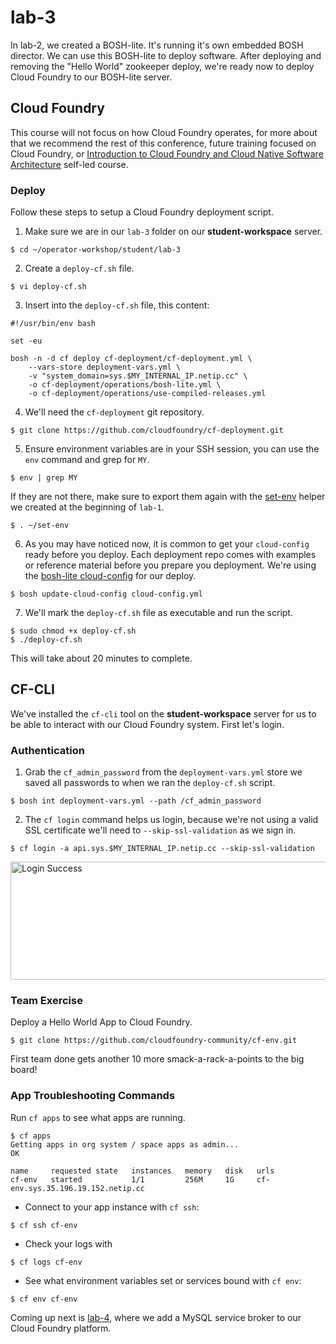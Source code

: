 # lab-3

In lab-2, we created a BOSH-lite.  It's running it's own embedded BOSH director.
We can use this BOSH-lite to deploy software.  After deploying and removing the
"Hello World" zookeeper deploy, we're ready now to deploy Cloud Foundry to our
BOSH-lite server.

## Cloud Foundry

This course will not focus on how Cloud Foundry operates, for more about that we
recommend the rest of this conference, future training focused on Cloud Foundry,
or [Introduction to Cloud Foundry and Cloud Native Software Architecture][mooc]
self-led course.

### Deploy

Follow these steps to setup a Cloud Foundry deployment script.

1. Make sure we are in our `lab-3` folder on our **student-workspace** server.

```
$ cd ~/operator-workshop/student/lab-3
```

2. Create a `deploy-cf.sh` file.

```
$ vi deploy-cf.sh
```

3. Insert into the `deploy-cf.sh` file, this content:

```
#!/usr/bin/env bash

set -eu

bosh -n -d cf deploy cf-deployment/cf-deployment.yml \
    --vars-store deployment-vars.yml \
    -v "system_domain=sys.$MY_INTERNAL_IP.netip.cc" \
    -o cf-deployment/operations/bosh-lite.yml \
    -o cf-deployment/operations/use-compiled-releases.yml
```

4. We'll need the `cf-deployment` git repository.

```
$ git clone https://github.com/cloudfoundry/cf-deployment.git
```

5. Ensure environment variables are in your SSH session, you can use the `env`
command and grep for `MY`.

```
$ env | grep MY
```

If they are not there, make sure to export them again with the
[set-env][set-env] helper we created at the beginning of `lab-1`.

```
$ . ~/set-env
```

6. As you may have noticed now, it is common to get your `cloud-config` ready
before you deploy.  Each deployment repo comes with examples or reference
material before you prepare you deployment.  We're using the
[bosh-lite cloud-config][cf-cc] for our deploy.


```
$ bosh update-cloud-config cloud-config.yml
```

7. We'll mark the `deploy-cf.sh` file as executable and run the script.

```
$ sudo chmod +x deploy-cf.sh
$ ./deploy-cf.sh
```

This will take about 20 minutes to complete.

## CF-CLI

We've installed the `cf-cli` tool on the **student-workspace** server for us to
be able to interact with our Cloud Foundry system.  First let's login.

### Authentication

1. Grab the `cf_admin_password` from the `deployment-vars.yml` store we saved
all passwords to when we ran the `deploy-cf.sh` script.

```
$ bosh int deployment-vars.yml --path /cf_admin_password
```

2. The `cf login` command helps us login, because we're not using a valid SSL
certificate we'll need to `--skip-ssl-validation` as we sign in.

```
$ cf login -a api.sys.$MY_INTERNAL_IP.netip.cc --skip-ssl-validation
```

<img src="https://github.com/starkandwayne/operator-workshop/raw/master/images/login-success.png" width="769" height="189" title="Login Success">

### Team Exercise

Deploy a Hello World App to Cloud Foundry.

```
$ git clone https://github.com/cloudfoundry-community/cf-env.git
```

First team done gets another 10 more smack-a-rack-a-points to the big board!

### App Troubleshooting Commands

Run `cf apps` to see what apps are running.

```
$ cf apps
Getting apps in org system / space apps as admin...
OK

name     requested state   instances   memory   disk   urls
cf-env   started           1/1         256M     1G     cf-env.sys.35.196.19.152.netip.cc
```

* Connect to your app instance with `cf ssh`:

```
$ cf ssh cf-env
```

* Check your logs with

```
$ cf logs cf-env
```
* See what environment variables set or services bound with `cf env`:

```
$ cf env cf-env
```

Coming up next is [lab-4][lab-4], where we add a MySQL service broker to our
Cloud Foundry platform.

[//]: # (Links)

[releases-page]: https://github.com/cloudfoundry/cf-deployment/releases
[lab-4]: https://github.com/starkandwayne/operator-workshop/tree/master/student/lab-4
[set-env]: https://github.com/starkandwayne/operator-workshop/tree/master/student/lab-1#set-env
[cf-cc]: https://github.com/cloudfoundry/cf-deployment/blob/master/iaas-support/bosh-lite/cloud-config.yml
[mooc]: https://www.edx.org/course/introduction-cloud-foundry-cloud-native-linuxfoundationx-lfs132x
